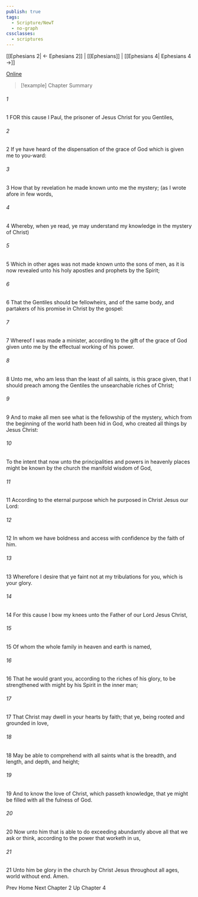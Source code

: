 ```yaml
---
publish: true
tags:
  - Scripture/NewT
  - no-graph
cssclasses:
  - scriptures
---
```

[[Ephesians 2| ← Ephesians 2]] | [[Ephesians]] | [[Ephesians 4| Ephesians 4 →]]

[Online](https://churchofjesuschrist.org/study/scriptures/nt/eph/3?lang=eng)

>[!example] Chapter Summary
>
###### 1
1 FOR this cause I Paul, the prisoner of Jesus Christ for you Gentiles,
###### 2
2 If ye have heard of the dispensation of the grace of God which is given me to you-ward:
###### 3
3 How that by revelation he made known unto me the mystery; (as I wrote afore in few words,
###### 4
4 Whereby, when ye read, ye may understand my knowledge in the mystery of Christ)
###### 5
5 Which in other ages was not made known unto the sons of men, as it is now revealed unto his holy apostles and prophets by the Spirit;
###### 6
6 That the Gentiles should be fellowheirs, and of the same body, and partakers of his promise in Christ by the gospel:
###### 7
7 Whereof I was made a minister, according to the gift of the grace of God given unto me by the effectual working of his power.
###### 8
8 Unto me, who am less than the least of all saints, is this grace given, that I should preach among the Gentiles the unsearchable riches of Christ;
###### 9
9 And to make all men see what is the fellowship of the mystery, which from the beginning of the world hath been hid in God, who created all things by Jesus Christ:
###### 10
To the intent that now unto the principalities and powers in heavenly places might be known by the church the manifold wisdom of God,
###### 11
11 According to the eternal purpose which he purposed in Christ Jesus our Lord:
###### 12
12 In whom we have boldness and access with confidence by the faith of him.
###### 13
13 Wherefore I desire that ye faint not at my tribulations for you, which is your glory.
###### 14
14 For this cause I bow my knees unto the Father of our Lord Jesus Christ,
###### 15
15 Of whom the whole family in heaven and earth is named,
###### 16
16 That he would grant you, according to the riches of his glory, to be strengthened with might by his Spirit in the inner man;
###### 17
17 That Christ may dwell in your hearts by faith; that ye, being rooted and grounded in love,
###### 18
18 May be able to comprehend with all saints what is the breadth, and length, and depth, and height;
###### 19
19 And to know the love of Christ, which passeth knowledge, that ye might be filled with all the fulness of God.
###### 20
20 Now unto him that is able to do exceeding abundantly above all that we ask or think, according to the power that worketh in us,
###### 21
21 Unto him be glory in the church by Christ Jesus throughout all ages, world without end. Amen.

Prev
Home
Next
Chapter 2
Up
Chapter 4




